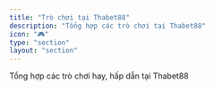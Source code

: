 ```yaml
---
title: "Trò chơi tại Thabet88"
description: "Tổng hợp các trò chơi tại Thabet88"
icon: "🎮"
type: "section"
layout: "section"
---
```


Tổng hợp các trò chơi hay, hấp dẫn tại Thabet88